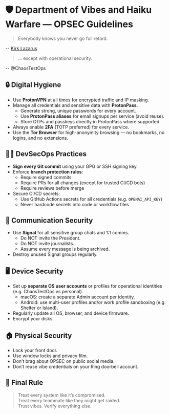 # 🛡️ Department of Vibes and Haiku Warfare — OPSEC Guidelines

> Everybody knows you never go full retard.

-- [Kirk Lazarus](https://www.imdb.com/title/tt0942385/characters/nm0000375)

> ... except with operational security.

-- @ChaosTestOps

## 🔒 Digital Hygiene

- Use **ProtonVPN** at all times for encrypted traffic and IP masking.
- Manage all credentials and sensitive data with **ProtonPass**.
  - Generate strong, unique passwords for every account.
  - Use **ProtonPass aliases** for email signups per service (avoid reuse).
  - Store OTPs and passkeys directly in ProtonPass where supported.
- Always enable **2FA** (TOTP preferred) for every service.
- Use the **Tor Browser** for high-anonymity browsing — no bookmarks, no logins, and no extensions.

## 🧑‍💻 DevSecOps Practices

- **Sign every Git commit** using your GPG or SSH signing key.
- Enforce **branch protection rules**:
  - Require signed commits
  - Require PRs for all changes (except for trusted CI/CD bots)
  - Require reviews before merge
- Secure CI/CD secrets:
  - Use GitHub Actions secrets for all credentials (e.g. `OPENAI_API_KEY`)
  - Never hardcode secrets into code or workflow files

## 🔐 Communication Security

- Use **Signal** for all sensitive group chats and 1:1 comms.
  - Do NOT invite the President.
  - Do NOT invite journalists.
  - Assume every message is being archived.
- Destroy unused Signal groups regularly.

## 🖥️ Device Security

- Set up **separate OS user accounts** or profiles for operational identities (e.g. ChaosTestOps vs personal).
  - macOS: create a separate Admin account per identity.
  - Android: use multi-user profiles and/or work profile sandboxing (e.g. Shelter or Island).
- Regularly update all OS, browser, and device firmware.
- Encrypt your disks.

## 🏠 Physical Security

- Lock your front door.
- Use window locks and privacy film.
- Don’t brag about OPSEC on public social media.
- Don’t reuse vibe credentials on your Ring doorbell account.

## 🧠 Final Rule

> Treat every system like it’s compromised.  
> Treat every teammate like they might get raided.  
> Trust vibes. Verify everything else.

